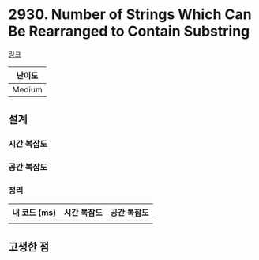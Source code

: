 # 2930. Number of Strings Which Can Be Rearranged to Contain Substring

[링크](https://leetcode.com/problems/number-of-strings-which-can-be-rearranged-to-contain-substring/description/)

| 난이도 |
| :----: |
| Medium |

## 설계

### 시간 복잡도

### 공간 복잡도

### 정리

| 내 코드 (ms) | 시간 복잡도 | 공간 복잡도 |
| :----------: | :---------: | :---------: |
|              |             |             |

## 고생한 점
